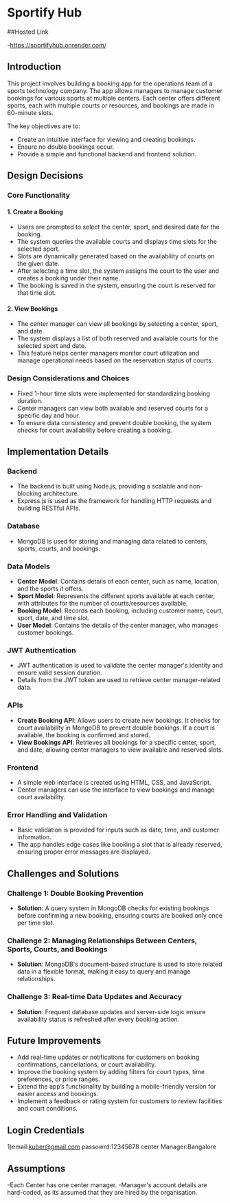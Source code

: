 # Sportify Hub

##Hosted Link

-https://sportifyhub.onrender.com/

## Introduction

This project involves building a booking app for the operations team of a sports technology company. The app allows managers to manage customer bookings for various sports at multiple centers. Each center offers different sports, each with multiple courts or resources, and bookings are made in 60-minute slots.

The key objectives are to:
- Create an intuitive interface for viewing and creating bookings.
- Ensure no double bookings occur.
- Provide a simple and functional backend and frontend solution.

## Design Decisions

### Core Functionality

#### 1. Create a Booking
- Users are prompted to select the center, sport, and desired date for the booking.
- The system queries the available courts and displays time slots for the selected sport.
- Slots are dynamically generated based on the availability of courts on the given date.
- After selecting a time slot, the system assigns the court to the user and creates a booking under their name.
- The booking is saved in the system, ensuring the court is reserved for that time slot.

#### 2. View Bookings
- The center manager can view all bookings by selecting a center, sport, and date.
- The system displays a list of both reserved and available courts for the selected sport and date.
- This feature helps center managers monitor court utilization and manage operational needs based on the reservation status of courts.

### Design Considerations and Choices
- Fixed 1-hour time slots were implemented for standardizing booking duration.
- Center managers can view both available and reserved courts for a specific day and hour.
- To ensure data consistency and prevent double booking, the system checks for court availability before creating a booking.

## Implementation Details

### Backend
- The backend is built using Node.js, providing a scalable and non-blocking architecture.
- Express.js is used as the framework for handling HTTP requests and building RESTful APIs.

### Database
- MongoDB is used for storing and managing data related to centers, sports, courts, and bookings.

### Data Models
- **Center Model**: Contains details of each center, such as name, location, and the sports it offers.
- **Sport Model**: Represents the different sports available at each center, with attributes for the number of courts/resources available.
- **Booking Model**: Records each booking, including customer name, court, sport, date, and time slot.
- **User Model**: Contains the details of the center manager, who manages customer bookings.

### JWT Authentication
- JWT authentication is used to validate the center manager's identity and ensure valid session duration.
- Details from the JWT token are used to retrieve center manager-related data.

### APIs
- **Create Booking API**: Allows users to create new bookings. It checks for court availability in MongoDB to prevent double bookings. If a court is available, the booking is confirmed and stored.
- **View Bookings API**: Retrieves all bookings for a specific center, sport, and date, allowing center managers to view available and reserved slots.

### Frontend
- A simple web interface is created using HTML, CSS, and JavaScript.
- Center managers can use the interface to view bookings and manage court availability.

### Error Handling and Validation
- Basic validation is provided for inputs such as date, time, and customer information.
- The app handles edge cases like booking a slot that is already reserved, ensuring proper error messages are displayed.

## Challenges and Solutions

### Challenge 1: Double Booking Prevention
- **Solution**: A query system in MongoDB checks for existing bookings before confirming a new booking, ensuring courts are booked only once per time slot.

### Challenge 2: Managing Relationships Between Centers, Sports, Courts, and Bookings
- **Solution**: MongoDB's document-based structure is used to store related data in a flexible format, making it easy to query and manage relationships.

### Challenge 3: Real-time Data Updates and Accuracy
- **Solution**: Frequent database updates and server-side logic ensure availability status is refreshed after every booking action.

## Future Improvements
- Add real-time updates or notifications for customers on booking confirmations, cancellations, or court availability.
- Improve the booking system by adding filters for court types, time preferences, or price ranges.
- Extend the app’s functionality by building a mobile-friendly version for easier access and bookings.
- Implement a feedback or rating system for customers to review facilities and court conditions.

## Login Credentials
1)email:kuber@gmail.com
   passowrd:12345678
   center Manager:Bangalore

## Assumptions
-Each Center has one center manager.
-Manager's account details are hard-coded, as its assumed that they are hired by the organisation.
